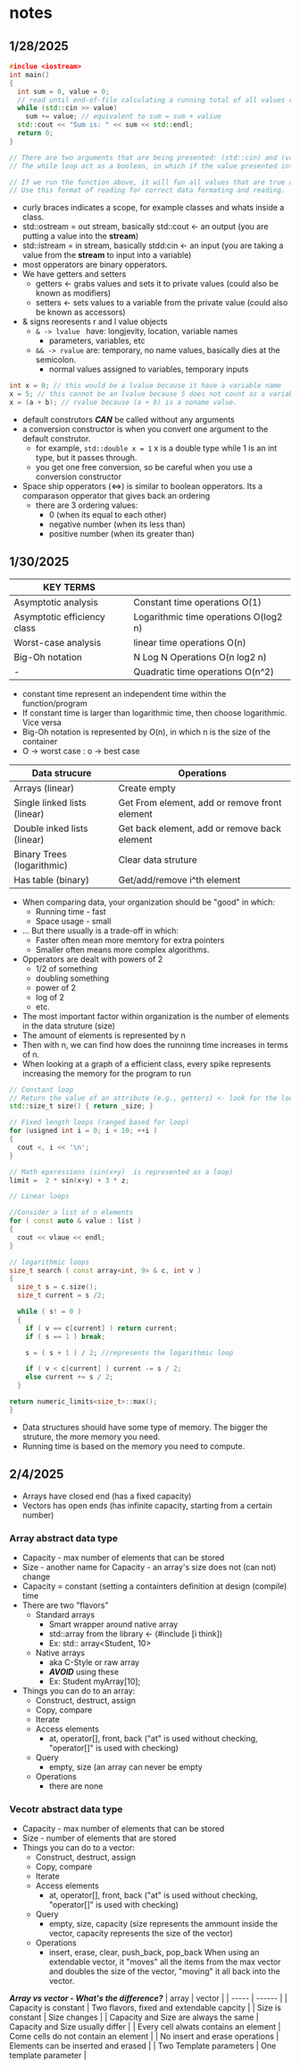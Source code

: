 # notes
## 1/28/2025
```cpp
#inclue <iostream>
int main()
{
  int sum = 0, value = 0;
  // read until end-of-file calculating a running total of all values read
  while (std::cin >> value)
    sum += value; // equivalent to sum = sum + valiue
  std::cout << "Sum is: " << sum << std::endl;
  return 0;
}

// There are two arguments that are being presented: (std::cin) and (value)
// The while loop act as a boolean, in which if the value presented into the istream does not represent a correct value, then it does not run the function.

// If we run the function above, it will fun all values that are true and skip all values that are false.
// Use this format of reading for correct data formating and reading.
```

* curly braces indicates a scope, for example classes and whats inside a class.
* std::ostream = out stream, basically std::cout <- an output (you are putting a value into the **stream**)
* std::istream = in stream, basically stdd:cin <- an input (you are taking a value from the **stream** to input into a variable)
* most opperators are binary opperators.
* We have getters and setters
  * getters <- grabs values and sets it to private values (could also be known as modifiers)
  * setters <- sets values to a variable from the private value (could also be known as accessors)
* & signs reoresents r and l value objects
  * ```& -> lvalue ``` have: longjevity, location, variable names
    * parameters, variables, etc
  * ```&& -> rvalue``` are: temporary, no name values,  basically dies at the semicolon.
    * normal values assigned to variables, temporary inputs

``` cpp
int x = 0; // this would be a lvalue because it have a variable name
x = 5; // this cannot be an lvalue because 5 does not count as a variable name, so this is a rvalue
x = (a + b); // rvalue because (a + b) is a noname value.
```
* default construtors ***CAN*** be called without any arguments
* a conversion constructor is when you convert one argument to the default construtor.
  * for example, ``` std::double x = 1 ``` x is a double type while 1 is an int type, but it passes through.
  * you get one free conversion, so be careful when you use a conversion constructor
* Space ship opperators (<=>)  is similar to boolean opperators. Its a comparason opperator that gives back an ordering
  * there are 3 ordering values:
    * 0 (when its equal to each other)
    * negative number (when its less than)
    * positive number (when its greater than)
   
## 1/30/2025
|KEY TERMS| |
| --------------------- | --------------------- |
| Asymptotic analysis | Constant time operations O(1) |
| Asymptotic efficiency class | Logarithmic time operations O(log2 n) |
| Worst-case analysis | linear time operations O(n) |
| Big-Oh notation | N Log N Operations O(n log2 n) |
| - | Quadratic time operations O(n^2) |

* constant time represent an independent time within the function/program
* If constant time is larger than logarithmic time, then choose logarithmic. Vice versa
* Big-Oh notation is represented by O(n), in which n is the size of the container
* O -> worst case : o -> best case

| Data strucure | Operations |
| ------------- | ---------- |
| Arrays (linear) | Create empty |
| Single linked lists (linear) | Get From element, add or remove front element |
| Double inked lists (linear) | Get back element, add or remove back element |
| Binary Trees (logarithmic) | Clear data struture |
| Has table (binary) | Get/add/remove i^th element |

* When comparing data, your organization should be "good" in which:
  * Running time - fast
  * Space usage - small
* ... But there usually is a trade-off in which:
  * Faster often mean more memtory for extra pointers
  * Smaller often means more complex algorithms.
* Opperators are dealt with powers of 2
  * 1/2 of something
  * doubling something
  * power of 2
  * log of 2
  * etc.
* The most important factor within organization is the number of elements in the data struture (size)
* The amount of elements is represented by n
* Then with n, we can find how does the runninng time increases in terms of n.
* When looking at a graph of a efficient class, every spike represents increasing the memory for the program to run

```cpp
// Constant loop
// Return the value of an attribute (e.g., getters) <- look for the loops
std::size_t size() { return _size; }

// Fixed length loops (ranged based for loop)
for (usigned int i = 0; i < 10; ++i )
{
  cout <, i << '\n';
}

// Math epxressions (sin(x+y)  is represented as a loop)
limit =  2 * sin(x+y) + 3 * z;
```
```cpp
// Linear loops

//Consider a list of n elements
for ( const auto & value : list )
{
  cout << vlaue << endl;
}

```
```cpp
// logarithmic loops
size_t search ( const array<int, 9> & c, int v )
{
  size_t s = c.size();
  size_t current = s /2;

  while ( s! = 0 )
  {
    if ( v == c[current] ) return current;
    if ( s == 1 ) break;

    s = ( s + 1 ) / 2; //represents the logarithmic loop

    if ( v < c[current] ) current -= s / 2;
    else current += s / 2;
  }

return numeric_limits<size_t>::max();
}
```
* Data structures should have some type of memory. The bigger the struture, the more memory you need.
* Running time is based on the memory you need to compute.

## 2/4/2025

* Arrays have closed end (has a fixed capacity)
* Vectors has open ends (has infinite capacity, starting from a certain number)
### Array abstract data type
* Capacity - max number of elements that can be stored
* Size - another name for Capacity - an array's size does not (can not) change
* Capacity = constant (setting a containters definition at design (compile) time
* There are two "flavors"
  * Standard arrays
    * Smart wrapper around native array
    * std::array from the <array> library <- (#include <array> [i think])
    * Ex: std:: array<Student, 10>
  * Native arrays
    * aka C-Style or raw array
    * ***AVOID*** using these
    * Ex: Student myArray[10];
* Things you can do to an array:
  * Construct, destruct, assign
  * Copy, compare
  * Iterate
  * Access elements
    * at, operator[], front, back ("at" is used without checking, "operator[]" is used with checking)
  * Query
    * empty, size (an array can never be empty
  * Operations
    * there are none
### Vecotr abstract data type
* Capacity - max number of elements that can be stored
* Size - number of elements that are stored
* Things you can do to a vector:
  * Construct, destruct, assign
  * Copy, compare
  * Iterate
  * Access elements
    * at, operator[], front, back ("at" is used without checking, "operator[]" is used with checking)
  * Query
    * empty, size, capacity (size represents the ammount inside the vector, capacity represents the size of the vector)
  * Operations
    * insert, erase, clear, push_back, pop_back
When using an extendable vector, it "moves" all the items from the max vector and doubles the size of the vector, "moving" it all back into the vector.

***Array vs vector - What's the difference?***
| array | vector |
| ----- | ------ |
| Capacity is constant | Two flavors, fixed and extendable capcity |
| Size is constant | Size changes |
| Capacity and Size are always the same | Capacity and Size usually differ |
| Every cell alwats contains an element | Come cells do not contain an element |
| No insert and erase operations | Elements can be inserted and erased | 
| Two Template parameters | One template parameter |

